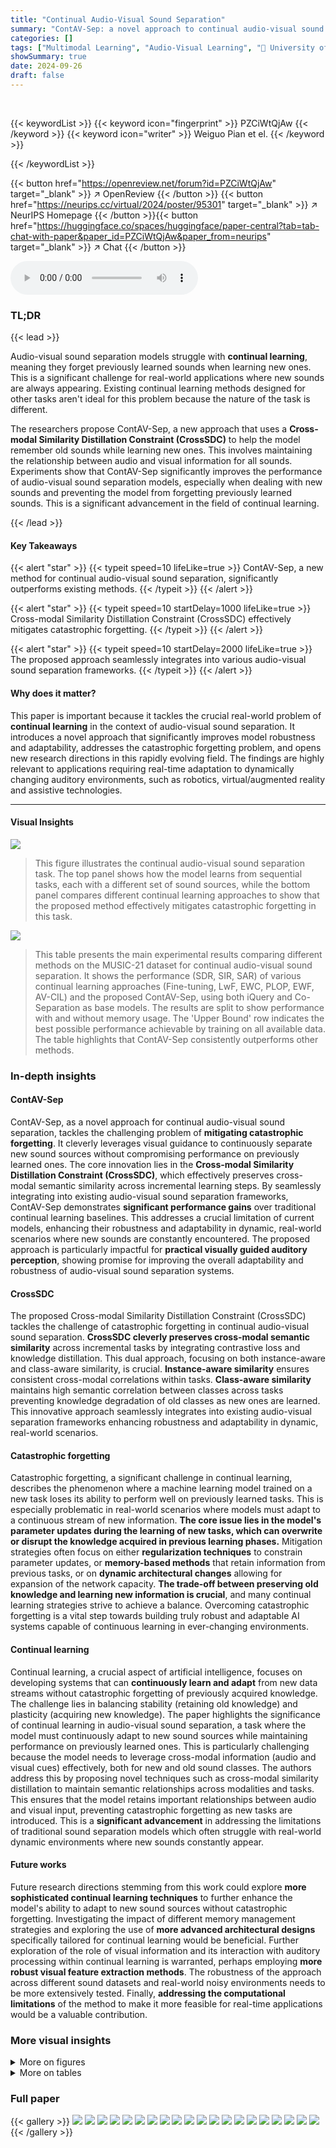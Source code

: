 ```yaml
---
title: "Continual Audio-Visual Sound Separation"
summary: "ContAV-Sep: a novel approach to continual audio-visual sound separation, effectively mitigating catastrophic forgetting and improving model adaptability by preserving cross-modal semantic similarity a..."
categories: []
tags: ["Multimodal Learning", "Audio-Visual Learning", "🏢 University of Texas at Dallas",]
showSummary: true
date: 2024-09-26
draft: false
---
```


<br>

{{< keywordList >}}
{{< keyword icon="fingerprint" >}} PZCiWtQjAw {{< /keyword >}}
{{< keyword icon="writer" >}} Weiguo Pian et el. {{< /keyword >}}
 
{{< /keywordList >}}

{{< button href="https://openreview.net/forum?id=PZCiWtQjAw" target="_blank" >}}
↗ OpenReview
{{< /button >}}
{{< button href="https://neurips.cc/virtual/2024/poster/95301" target="_blank" >}}
↗ NeurIPS Homepage
{{< /button >}}{{< button href="https://huggingface.co/spaces/huggingface/paper-central?tab=tab-chat-with-paper&paper_id=PZCiWtQjAw&paper_from=neurips" target="_blank" >}}
↗ Chat
{{< /button >}}



<audio controls>
    <source src="https://ai-paper-reviewer.com/PZCiWtQjAw/podcast.wav" type="audio/wav">
    Your browser does not support the audio element.
</audio>


### TL;DR


{{< lead >}}

Audio-visual sound separation models struggle with **continual learning**, meaning they forget previously learned sounds when learning new ones.  This is a significant challenge for real-world applications where new sounds are always appearing.  Existing continual learning methods designed for other tasks aren't ideal for this problem because the nature of the task is different. 



The researchers propose ContAV-Sep, a new approach that uses a **Cross-modal Similarity Distillation Constraint (CrossSDC)** to help the model remember old sounds while learning new ones.  This involves maintaining the relationship between audio and visual information for all sounds. Experiments show that ContAV-Sep significantly improves the performance of audio-visual sound separation models, especially when dealing with new sounds and preventing the model from forgetting previously learned sounds.  This is a significant advancement in the field of continual learning.

{{< /lead >}}


#### Key Takeaways

{{< alert "star" >}}
{{< typeit speed=10 lifeLike=true >}} ContAV-Sep, a new method for continual audio-visual sound separation, significantly outperforms existing methods. {{< /typeit >}}
{{< /alert >}}

{{< alert "star" >}}
{{< typeit speed=10 startDelay=1000 lifeLike=true >}} Cross-modal Similarity Distillation Constraint (CrossSDC) effectively mitigates catastrophic forgetting. {{< /typeit >}}
{{< /alert >}}

{{< alert "star" >}}
{{< typeit speed=10 startDelay=2000 lifeLike=true >}} The proposed approach seamlessly integrates into various audio-visual sound separation frameworks. {{< /typeit >}}
{{< /alert >}}

#### Why does it matter?
This paper is important because it tackles the crucial real-world problem of **continual learning** in the context of audio-visual sound separation.  It introduces a novel approach that significantly improves model robustness and adaptability, addresses the catastrophic forgetting problem, and opens new research directions in this rapidly evolving field.  The findings are highly relevant to applications requiring real-time adaptation to dynamically changing auditory environments, such as robotics, virtual/augmented reality and assistive technologies.

------
#### Visual Insights



![](https://ai-paper-reviewer.com/PZCiWtQjAw/figures_1_1.jpg)

> This figure illustrates the continual audio-visual sound separation task. The top panel shows how the model learns from sequential tasks, each with a different set of sound sources, while the bottom panel compares different continual learning approaches to show that the proposed method effectively mitigates catastrophic forgetting in this task.





![](https://ai-paper-reviewer.com/PZCiWtQjAw/tables_7_1.jpg)

> This table presents the main experimental results comparing different methods on the MUSIC-21 dataset for continual audio-visual sound separation.  It shows the performance (SDR, SIR, SAR) of various continual learning approaches (Fine-tuning, LwF, EWC, PLOP, EWF, AV-CIL) and the proposed ContAV-Sep, using both iQuery and Co-Separation as base models. The results are split to show performance with and without memory usage.  The 'Upper Bound' row indicates the best possible performance achievable by training on all available data. The table highlights that ContAV-Sep consistently outperforms other methods.





### In-depth insights


#### ContAV-Sep
ContAV-Sep, as a novel approach for continual audio-visual sound separation, tackles the challenging problem of **mitigating catastrophic forgetting**.  It cleverly leverages visual guidance to continuously separate new sound sources without compromising performance on previously learned ones. The core innovation lies in the **Cross-modal Similarity Distillation Constraint (CrossSDC)**, which effectively preserves cross-modal semantic similarity across incremental learning steps. By seamlessly integrating into existing audio-visual sound separation frameworks, ContAV-Sep demonstrates **significant performance gains** over traditional continual learning baselines. This addresses a crucial limitation of current models, enhancing their robustness and adaptability in dynamic, real-world scenarios where new sounds are constantly encountered.  The proposed approach is particularly impactful for **practical visually guided auditory perception**, showing promise for improving the overall adaptability and robustness of audio-visual sound separation systems.

#### CrossSDC
The proposed Cross-modal Similarity Distillation Constraint (CrossSDC) tackles the challenge of catastrophic forgetting in continual audio-visual sound separation.  **CrossSDC cleverly preserves cross-modal semantic similarity** across incremental tasks by integrating contrastive loss and knowledge distillation.  This dual approach, focusing on both instance-aware and class-aware similarity, is crucial. **Instance-aware similarity** ensures consistent cross-modal correlations within tasks.  **Class-aware similarity** maintains high semantic correlation between classes across tasks preventing knowledge degradation of old classes as new ones are learned.  This innovative approach seamlessly integrates into existing audio-visual separation frameworks enhancing robustness and adaptability in dynamic, real-world scenarios.

#### Catastrophic forgetting
Catastrophic forgetting, a significant challenge in continual learning, describes the phenomenon where a machine learning model trained on a new task loses its ability to perform well on previously learned tasks.  This is especially problematic in real-world scenarios where models must adapt to a continuous stream of new information.  **The core issue lies in the model's parameter updates during the learning of new tasks, which can overwrite or disrupt the knowledge acquired in previous learning phases.**  Mitigation strategies often focus on either **regularization techniques** to constrain parameter updates, or **memory-based methods** that retain information from previous tasks, or on **dynamic architectural changes** allowing for expansion of the network capacity.  **The trade-off between preserving old knowledge and learning new information is crucial**, and many continual learning strategies strive to achieve a balance.  Overcoming catastrophic forgetting is a vital step towards building truly robust and adaptable AI systems capable of continuous learning in ever-changing environments.

#### Continual learning
Continual learning, a crucial aspect of artificial intelligence, focuses on developing systems that can **continuously learn and adapt** from new data streams without catastrophic forgetting of previously acquired knowledge.  The challenge lies in balancing stability (retaining old knowledge) and plasticity (acquiring new knowledge).  The paper highlights the significance of continual learning in audio-visual sound separation, a task where the model must continuously adapt to new sound sources while maintaining performance on previously learned ones.  This is particularly challenging because the model needs to leverage cross-modal information (audio and visual cues) effectively, both for new and old sound classes.  The authors address this by proposing novel techniques such as cross-modal similarity distillation to maintain semantic relationships across modalities and tasks.  This ensures that the model retains important relationships between audio and visual input, preventing catastrophic forgetting as new tasks are introduced.  This is a **significant advancement** in addressing the limitations of traditional sound separation models which often struggle with real-world dynamic environments where new sounds constantly appear.

#### Future works
Future research directions stemming from this work could explore **more sophisticated continual learning techniques** to further enhance the model's ability to adapt to new sound sources without catastrophic forgetting.  Investigating the impact of different memory management strategies and exploring the use of **more advanced architectural designs** specifically tailored for continual learning would be beneficial.  Further exploration of the role of visual information and its interaction with auditory processing within continual learning is warranted, perhaps employing **more robust visual feature extraction methods**.  The robustness of the approach across different sound datasets and real-world noisy environments needs to be more extensively tested.  Finally, **addressing the computational limitations** of the method to make it more feasible for real-time applications would be a valuable contribution.


### More visual insights

<details>
<summary>More on figures
</summary>


![](https://ai-paper-reviewer.com/PZCiWtQjAw/figures_4_1.jpg)

> This figure illustrates the architecture of the ContAV-Sep model.  It shows three main components: the base audio-visual sound separation model (using iQuery [14] as an example), an output mask distillation module, and the Cross-modal Similarity Distillation Constraint (CrossSDC). The base model takes mixed audio and visual input (video and object features) to generate separated audio. The Output Mask Distillation uses the output masks from the previous task to guide training on new tasks.  CrossSDC aims to maintain cross-modal semantic similarity across tasks using contrastive loss, ensuring that information from both audio and visual modalities is effectively retained during continual learning.


![](https://ai-paper-reviewer.com/PZCiWtQjAw/figures_8_1.jpg)

> This figure shows the performance comparison of different continual learning methods (Fine-tuning, LwF, EWC, PLOP, EWF, and ContAV-Sep) using iQuery [14] as the base model for audio-visual sound separation.  The results are presented for each incremental step across 20 classes, showing SDR (Signal-to-Distortion Ratio), SIR (Signal-to-Interference Ratio), and SAR (Signal-to-Artifacts Ratio). It demonstrates ContAV-Sep's consistent superior performance across all incremental steps compared to other methods, highlighting its ability to effectively mitigate catastrophic forgetting.


![](https://ai-paper-reviewer.com/PZCiWtQjAw/figures_9_1.jpg)

> This figure displays the performance of various continual learning methods, including the proposed ContAV-Sep, on the tasks of separating sound sources.  The results are shown across different incremental steps and are evaluated based on three metrics: Signal to Distortion Ratio (SDR), Signal to Interference Ratio (SIR), and Signal to Artifact Ratio (SAR). Each subplot represents one of these metrics.  The figure illustrates how the performance of different models changes as the number of tasks increases (on the x-axis), showing the impact of continual learning on maintaining performance on previous tasks while learning new ones. The goal is to see which approach mitigates catastrophic forgetting most effectively.


</details>




<details>
<summary>More on tables
</summary>


![](https://ai-paper-reviewer.com/PZCiWtQjAw/tables_8_1.jpg)
> This table presents the ablation study of the proposed ContAV-Sep method. It shows the impact of each component of the CrossSDC (Cross-modal Similarity Distillation Constraint) on the final performance.  By removing different components of the CrossSDC, the experiment evaluates the contribution of each component to the overall performance. The results demonstrate that the full model (with all components) achieves the best performance, highlighting the effectiveness of the proposed CrossSDC in improving the continual audio-visual sound separation.

![](https://ai-paper-reviewer.com/PZCiWtQjAw/tables_9_1.jpg)
> This table presents the experimental results of the proposed ContAV-Sep model with varying memory sizes. The memory size refers to the number of samples per class stored in the memory set.  The table shows how the model's performance, measured by SDR, SIR, and SAR, changes as the memory size increases from 1 to 30 samples per class.  The results demonstrate the impact of memory size on the model's ability to mitigate catastrophic forgetting and maintain performance on previously seen classes during continual learning.

</details>




### Full paper

{{< gallery >}}
<img src="https://ai-paper-reviewer.com/PZCiWtQjAw/1.png" class="grid-w50 md:grid-w33 xl:grid-w25" />
<img src="https://ai-paper-reviewer.com/PZCiWtQjAw/2.png" class="grid-w50 md:grid-w33 xl:grid-w25" />
<img src="https://ai-paper-reviewer.com/PZCiWtQjAw/3.png" class="grid-w50 md:grid-w33 xl:grid-w25" />
<img src="https://ai-paper-reviewer.com/PZCiWtQjAw/4.png" class="grid-w50 md:grid-w33 xl:grid-w25" />
<img src="https://ai-paper-reviewer.com/PZCiWtQjAw/5.png" class="grid-w50 md:grid-w33 xl:grid-w25" />
<img src="https://ai-paper-reviewer.com/PZCiWtQjAw/6.png" class="grid-w50 md:grid-w33 xl:grid-w25" />
<img src="https://ai-paper-reviewer.com/PZCiWtQjAw/7.png" class="grid-w50 md:grid-w33 xl:grid-w25" />
<img src="https://ai-paper-reviewer.com/PZCiWtQjAw/8.png" class="grid-w50 md:grid-w33 xl:grid-w25" />
<img src="https://ai-paper-reviewer.com/PZCiWtQjAw/9.png" class="grid-w50 md:grid-w33 xl:grid-w25" />
<img src="https://ai-paper-reviewer.com/PZCiWtQjAw/10.png" class="grid-w50 md:grid-w33 xl:grid-w25" />
<img src="https://ai-paper-reviewer.com/PZCiWtQjAw/11.png" class="grid-w50 md:grid-w33 xl:grid-w25" />
<img src="https://ai-paper-reviewer.com/PZCiWtQjAw/12.png" class="grid-w50 md:grid-w33 xl:grid-w25" />
<img src="https://ai-paper-reviewer.com/PZCiWtQjAw/13.png" class="grid-w50 md:grid-w33 xl:grid-w25" />
<img src="https://ai-paper-reviewer.com/PZCiWtQjAw/14.png" class="grid-w50 md:grid-w33 xl:grid-w25" />
<img src="https://ai-paper-reviewer.com/PZCiWtQjAw/15.png" class="grid-w50 md:grid-w33 xl:grid-w25" />
<img src="https://ai-paper-reviewer.com/PZCiWtQjAw/16.png" class="grid-w50 md:grid-w33 xl:grid-w25" />
<img src="https://ai-paper-reviewer.com/PZCiWtQjAw/17.png" class="grid-w50 md:grid-w33 xl:grid-w25" />
<img src="https://ai-paper-reviewer.com/PZCiWtQjAw/18.png" class="grid-w50 md:grid-w33 xl:grid-w25" />
<img src="https://ai-paper-reviewer.com/PZCiWtQjAw/19.png" class="grid-w50 md:grid-w33 xl:grid-w25" />
<img src="https://ai-paper-reviewer.com/PZCiWtQjAw/20.png" class="grid-w50 md:grid-w33 xl:grid-w25" />
{{< /gallery >}}